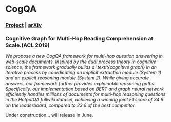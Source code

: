 # CogQA

### [Project](https://sites.google.com/view/cognitivegraph/) | [arXiv](https://arxiv.org/abs/1905.05460)

### Cognitive Graph for Multi-Hop Reading Comprehension at Scale.(ACL 2019)<br>
*We propose a new CogQA framework for multi-hop question answering in web-scale documents. Inspired by the dual process theory in cognitive science, the framework gradually builds a \textit{cognitive graph} in an iterative process by coordinating an implicit extraction module (System 1) and an explicit reasoning module (System 2). While giving accurate answers, our framework further provides explainable reasoning paths. Specifically, our implementation based on BERT and graph neural network efficiently handles millions of documents for multi-hop reasoning questions in the HotpotQA fullwiki dataset, achieving a winning joint F1 score of 34.9 on the leaderboard, compared to 23.6 of the best competitor.*

Under construction... will release in June.
